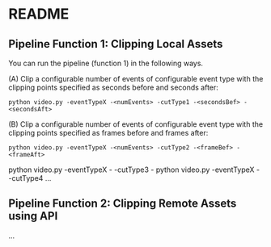 # README

## Pipeline Function 1: Clipping Local Assets

You can run the pipeline (function 1) in the following ways.

(A) Clip a configurable number of events of configurable event type with the clipping points specified as seconds before and seconds after:

```
python video.py -eventTypeX -<numEvents> -cutType1 -<secondsBef> -<secondsAft>
```

(B) Clip a configurable number of events of configurable event type with the clipping points specified as frames before and frames after:

```
python video.py -eventTypeX -<numEvents> -cutType2 -<frameBef> -<frameAft>
```

python video.py -eventTypeX -<numEvents> -cutType3 -<duration> 
python video.py -eventTypeX -<numEvents> -cutType4  …


## Pipeline Function 2: Clipping Remote Assets using API

...
